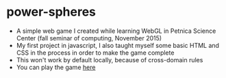 # power-spheres
- A simple web game I created while learning WebGL in Petnica Science Center (fall seminar of computing, November 2015)
- My first project in javascript, I also taught myself some basic HTML and CSS in the process in order to make the game complete
- This won't work by default locally, because of cross-domain rules
- You can play the game [here](google.com)
